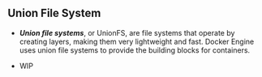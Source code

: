 ## Union File System

* ***Union file systems***, or UnionFS, are file systems that operate by creating layers, making them very lightweight and fast. Docker Engine uses union file systems to provide the building blocks for containers.

* WIP
